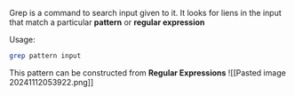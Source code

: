 Grep is a command to search input given to it.
It looks for liens in the input that match a particular **pattern** or **regular expression**

Usage:
```bash
grep pattern input
```


This pattern can be constructed from **Regular Expressions**
![[Pasted image 20241112053922.png]]
